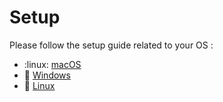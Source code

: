 # Setup

Please follow the setup guide related to your OS :
- :linux: [macOS](https://github.com/DonatienD/TDD-Discovery/blob/master/00-Setup/macos.md)
- :black_square_button: [Windows](https://github.com/DonatienD/TDD-Discovery/blob/master/00-Setup/windaube.md)
- :penguin: [Linux](https://github.com/DonatienD/TDD-Discovery/blob/master/00-Setup/linux.md)
